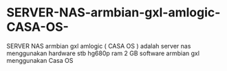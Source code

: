 # SERVER-NAS-armbian-gxl-amlogic-CASA-OS-
SERVER NAS armbian gxl amlogic ( CASA OS ) adalah server nas menggunakan hardware stb hg680p ram 2 GB software armbian gxl menggunakan Casa OS

